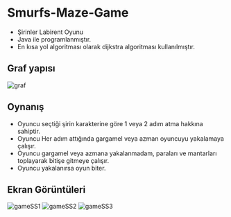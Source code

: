 # Smurfs-Maze-Game
- Şirinler Labirent Oyunu
- Java ile programlanmıştır.
- En kısa yol algoritması olarak dijkstra algoritması kullanılmıştır.

## Graf yapısı

![graf](https://user-images.githubusercontent.com/86842336/166561977-5671f896-0a3c-4ff6-8161-940b2f88ec54.png)

## Oynanış
- Oyuncu seçtiği şirin karakterine göre 1 veya 2 adım atma hakkına sahiptir.
- Oyuncu Her adım attığında gargamel veya azman oyuncuyu yakalamaya çalışır.
- Oyuncu gargamel veya azmana yakalanmadam, paraları ve mantarları toplayarak bitişe gitmeye çalışır.
- Oyuncu yakalanırsa oyun biter.

## Ekran Görüntüleri

![gameSS1](https://user-images.githubusercontent.com/86842336/166561989-62bae4b6-98c9-4fa9-8f1a-c23cf0483163.png)
![gameSS2](https://user-images.githubusercontent.com/86842336/166561994-3f4ac70d-cd82-43b4-9bc6-cb7a0e841580.png)
![gameSS3](https://user-images.githubusercontent.com/86842336/166562007-7d541632-58ac-4386-93bf-fe63463a7479.png)
